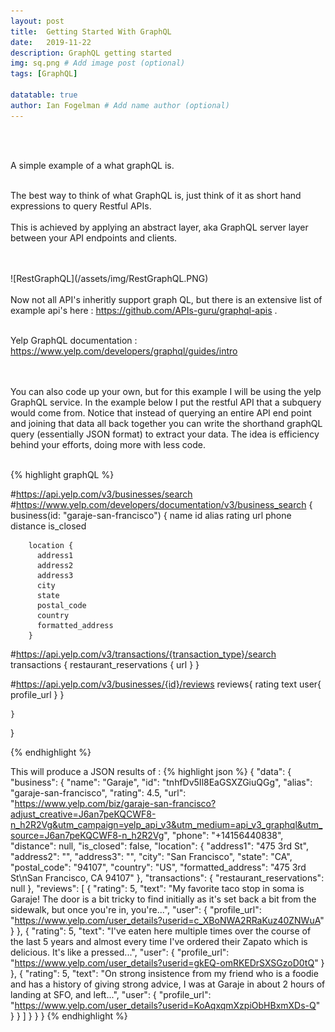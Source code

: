 ```yaml
---
layout: post
title:  Getting Started With GraphQL
date:   2019-11-22
description: GraphQL getting started
img: sq.png # Add image post (optional)
tags: [GraphQL]

datatable: true
author: Ian Fogelman # Add name author (optional)
---
```

<meta property="og:title" content="Getting Started With GraphQL">
<meta property="og:description" content="A blog by Ian Fogelman.">
<meta property="og:image" content="https://repository-images.githubusercontent.com/190807493/a3610e80-bed1-11e9-87ac-2a4f0aa3b2ee">
<meta property="og:url" content="https://repository-images.githubusercontent.com/190807493/a3610e80-bed1-11e9-87ac-2a4f0aa3b2ee">

<br>
<br>

A simple example of a what graphQL is.
<br>
<br>

The best way to think of what GraphQL is, just think of it as short hand expressions to query Restful APIs.
<br>
<br>
This is achieved by applying an abstract layer, aka GraphQL server layer between your API endpoints and clients.

<br>
<br>
![RestGraphQL](/assets/img/RestGraphQL.PNG)
<br>
<br>
Now not all API's inheritly support graph QL, but there is an extensive list of example api's here : <a href="https://github.com/APIs-guru/graphql-apis" target="_blank">https://github.com/APIs-guru/graphql-apis</a> .

<br>
<br>

Yelp GraphQL documentation : <a href="https://www.yelp.com/developers/graphql/guides/intro" target="_blank">https://www.yelp.com/developers/graphql/guides/intro</a>

<br>
<br>
You can also code up your own, but for this example I will be using the yelp GraphQL service.
In the example below I put the restful API that a subquery would come from. Notice that instead of querying an entire API end point and joining that data all back together you can write the shorthand graphQL query (essentially JSON format) to extract your data. The idea is efficiency behind your efforts, doing more with less code.

<br>
<br>

{% highlight graphQL %}

#https://api.yelp.com/v3/businesses/search
#https://www.yelp.com/developers/documentation/v3/business_search
{
    business(id: "garaje-san-francisco") {
        name
        id
        alias
        rating
        url
        phone
        distance
        is_closed

        location {
          address1
          address2
          address3
          city
          state
          postal_code
          country
          formatted_address
        }
    
#https://api.yelp.com/v3/transactions/{transaction_type}/search
    transactions
    {
      restaurant_reservations {
        url
      }
    }
    
#https://api.yelp.com/v3/businesses/{id}/reviews
    reviews{
      rating
      text
      user{
        profile_url
      }
    }
    
    }  
}

{% endhighlight %}



This will produce a JSON results of :
{% highlight json %}
{
  "data": {
    "business": {
      "name": "Garaje",
      "id": "tnhfDv5Il8EaGSXZGiuQGg",
      "alias": "garaje-san-francisco",
      "rating": 4.5,
      "url": "https://www.yelp.com/biz/garaje-san-francisco?adjust_creative=J6an7peKQCWF8-n_h2R2Vg&utm_campaign=yelp_api_v3&utm_medium=api_v3_graphql&utm_source=J6an7peKQCWF8-n_h2R2Vg",
      "phone": "+14156440838",
      "distance": null,
      "is_closed": false,
      "location": {
        "address1": "475 3rd St",
        "address2": "",
        "address3": "",
        "city": "San Francisco",
        "state": "CA",
        "postal_code": "94107",
        "country": "US",
        "formatted_address": "475 3rd St\nSan Francisco, CA 94107"
      },
      "transactions": {
        "restaurant_reservations": null
      },
      "reviews": [
        {
          "rating": 5,
          "text": "My favorite taco stop in soma is Garaje! The door is a bit tricky to find initially as it's set back a bit from the sidewalk, but once you're in, you're...",
          "user": {
            "profile_url": "https://www.yelp.com/user_details?userid=c_XBoNWA2RRaKuz40ZNWuA"
          }
        },
        {
          "rating": 5,
          "text": "I've eaten here multiple times over the course of the last 5 years and almost every time I've ordered their Zapato which is delicious. It's like a pressed...",
          "user": {
            "profile_url": "https://www.yelp.com/user_details?userid=gkEQ-omRKEDrSXSGzoD0tQ"
          }
        },
        {
          "rating": 5,
          "text": "On strong insistence from my friend who is a foodie and has a history of giving strong advice, I was at Garaje in about 2 hours of landing at SFO, and left...",
          "user": {
            "profile_url": "https://www.yelp.com/user_details?userid=KoAqxqmXzpiObHBxmXDs-Q"
          }
        }
      ]
    }
  }
}
{% endhighlight %}
